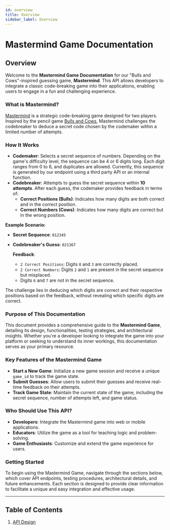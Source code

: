 ```yaml
---
id: overview
title: Overview
sidebar_label: Overview
---
```


# Mastermind Game Documentation

## Overview

Welcome to the **Mastermind Game Documentation** for our "Bulls and Cows"-inspired guessing game, **Mastermind**. This API allows developers to integrate a classic code-breaking game into their applications, enabling users to engage in a fun and challenging experience.

### What is Mastermind?

[Mastermind](<https://en.wikipedia.org/wiki/Mastermind_(board_game)>) is a strategic code-breaking game designed for two players. Inspired by the pencil game [Bulls and Cows](https://en.wikipedia.org/wiki/Bulls_and_cows), Mastermind challenges the codebreaker to deduce a secret code chosen by the codemaker within a limited number of attempts.

### How It Works

- **Codemaker**: Selects a secret sequence of numbers. Depending on the game's difficulty level, the sequence can be 4 or 6 digits long. Each digit ranges from 0 to 6, and duplicates are allowed. Currently, this sequence is generated by our endpoint using a third party API or an internal function.
- **Codebreaker**: Attempts to guess the secret sequence within **10 attempts**. After each guess, the codemaker provides feedback in terms of:
  - **Correct Positions (Bulls)**: Indicates how many digits are both correct and in the correct position.
  - **Correct Numbers (Cows)**: Indicates how many digits are correct but in the wrong position.

**Example Scenario:**

- **Secret Sequence**: `012345`
- **Codebreaker's Guess**: `021367`

  **Feedback**:

  - `2 Correct Positions`: Digits `0` and `3` are correctly placed.
  - `2 Correct Numbers`: Digits `2` and `1` are present in the secret sequence but misplaced.
  - Digits `6` and `7` are not in the secret sequence.

The challenge lies in deducing which digits are correct and their respective positions based on the feedback, without revealing which specific digits are correct.

### Purpose of This Documentation

This document provides a comprehensive guide to the **Mastermind Game**, detailing its design, functionalities, testing strategies, and architectural insights. Whether you're a developer looking to integrate the game into your platform or seeking to understand its inner workings, this documentation serves as your primary resource.

### Key Features of the Mastermind Game

- **Start a New Game**: Initialize a new game session and receive a unique `game_id` to track the game state.
- **Submit Guesses**: Allow users to submit their guesses and receive real-time feedback on their attempts.
- **Track Game State**: Maintain the current state of the game, including the secret sequence, number of attempts left, and game status.

### Who Should Use This API?

- **Developers**: Integrate the Mastermind game into web or mobile applications.
- **Educators**: Utilize the game as a tool for teaching logic and problem-solving.
- **Game Enthusiasts**: Customize and extend the game experience for users.

### Getting Started

To begin using the Mastermind Game, navigate through the sections below, which cover API endpoints, testing procedures, architectural details, and future enhancements. Each section is designed to provide clear information to facilitate a unique and easy integration and effective usage.

---

## Table of Contents

1. [API Design](/docs/api-design/index.md)
